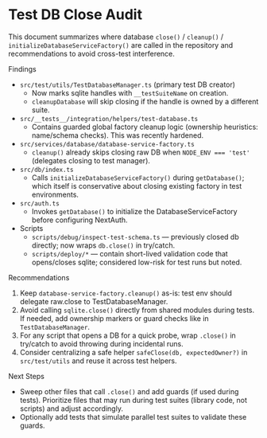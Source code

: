# Test DB Close Audit

This document summarizes where database `close()` / `cleanup()` / `initializeDatabaseServiceFactory()` are called in the repository and recommendations to avoid cross-test interference.

Findings

- `src/test/utils/TestDatabaseManager.ts` (primary test DB creator)
  - Now marks sqlite handles with `__testSuiteName` on creation.
  - `cleanupDatabase` will skip closing if the handle is owned by a different suite.
- `src/__tests__/integration/helpers/test-database.ts`
  - Contains guarded global factory cleanup logic (ownership heuristics: name/schema checks). This was recently hardened.
- `src/services/database/database-service-factory.ts`
  - `cleanup()` already skips closing raw DB when `NODE_ENV === 'test'` (delegates closing to test manager).
- `src/db/index.ts`
  - Calls `initializeDatabaseServiceFactory()` during `getDatabase()`; which itself is conservative about closing existing factory in test environments.
- `src/auth.ts`
  - Invokes `getDatabase()` to initialize the DatabaseServiceFactory before configuring NextAuth.
- Scripts
  - `scripts/debug/inspect-test-schema.ts` — previously closed db directly; now wraps `db.close()` in try/catch.
  - `scripts/deploy/*` — contain short-lived validation code that opens/closes sqlite; considered low-risk for test runs but noted.

Recommendations

1. Keep `database-service-factory.cleanup()` as-is: test env should delegate raw.close to TestDatabaseManager.
2. Avoid calling `sqlite.close()` directly from shared modules during tests. If needed, add ownership markers or guard checks like in `TestDatabaseManager`.
3. For any script that opens a DB for a quick probe, wrap `.close()` in try/catch to avoid throwing during incidental runs.
4. Consider centralizing a safe helper `safeClose(db, expectedOwner?)` in `src/test/utils` and reuse it across test helpers.

Next Steps

- Sweep other files that call `.close()` and add guards (if used during tests). Prioritize files that may run during test suites (library code, not scripts) and adjust accordingly.
- Optionally add tests that simulate parallel test suites to validate these guards.
